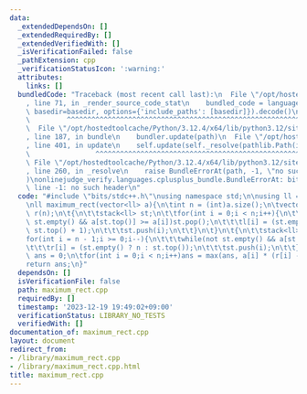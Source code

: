 ```yaml
---
data:
  _extendedDependsOn: []
  _extendedRequiredBy: []
  _extendedVerifiedWith: []
  _isVerificationFailed: false
  _pathExtension: cpp
  _verificationStatusIcon: ':warning:'
  attributes:
    links: []
  bundledCode: "Traceback (most recent call last):\n  File \"/opt/hostedtoolcache/Python/3.12.4/x64/lib/python3.12/site-packages/onlinejudge_verify/documentation/build.py\"\
    , line 71, in _render_source_code_stat\n    bundled_code = language.bundle(stat.path,\
    \ basedir=basedir, options={'include_paths': [basedir]}).decode()\n          \
    \         ^^^^^^^^^^^^^^^^^^^^^^^^^^^^^^^^^^^^^^^^^^^^^^^^^^^^^^^^^^^^^^^^^^^^^^^^^^^^^^^^^\n\
    \  File \"/opt/hostedtoolcache/Python/3.12.4/x64/lib/python3.12/site-packages/onlinejudge_verify/languages/cplusplus.py\"\
    , line 187, in bundle\n    bundler.update(path)\n  File \"/opt/hostedtoolcache/Python/3.12.4/x64/lib/python3.12/site-packages/onlinejudge_verify/languages/cplusplus_bundle.py\"\
    , line 401, in update\n    self.update(self._resolve(pathlib.Path(included), included_from=path))\n\
    \                ^^^^^^^^^^^^^^^^^^^^^^^^^^^^^^^^^^^^^^^^^^^^^^^^^^^^^^^^^\n \
    \ File \"/opt/hostedtoolcache/Python/3.12.4/x64/lib/python3.12/site-packages/onlinejudge_verify/languages/cplusplus_bundle.py\"\
    , line 260, in _resolve\n    raise BundleErrorAt(path, -1, \"no such header\"\
    )\nonlinejudge_verify.languages.cplusplus_bundle.BundleErrorAt: bits/stdc++.h:\
    \ line -1: no such header\n"
  code: "#include \"bits/stdc++.h\"\nusing namespace std;\n\nusing ll = long long;\n\
    \nll maximum_rect(vector<ll> a){\n\tint n = (int)a.size();\n\tvector<ll> l(n),\
    \ r(n);\n\t{\n\t\tstack<ll> st;\n\t\tfor(int i = 0;i < n;i++){\n\t\t\twhile(not\
    \ st.empty() && a[st.top()] >= a[i])st.pop();\n\t\t\tl[i] = (st.empty() ? 0 :\
    \ st.top() + 1);\n\t\t\tst.push(i);\n\t\t}\n\t}\n\t{\n\t\tstack<ll> st;\n\t\t\
    for(int i = n - 1;i >= 0;i--){\n\t\t\twhile(not st.empty() && a[st.top()] >= a[i])st.pop();\n\
    \t\t\tr[i] = (st.empty() ? n : st.top());\n\t\t\tst.push(i);\n\t\t}\n\t}\n\tll\
    \ ans = 0;\n\tfor(int i = 0;i < n;i++)ans = max(ans, a[i] * (r[i] - l[i]));\n\t\
    return ans;\n}"
  dependsOn: []
  isVerificationFile: false
  path: maximum_rect.cpp
  requiredBy: []
  timestamp: '2023-12-19 19:49:02+09:00'
  verificationStatus: LIBRARY_NO_TESTS
  verifiedWith: []
documentation_of: maximum_rect.cpp
layout: document
redirect_from:
- /library/maximum_rect.cpp
- /library/maximum_rect.cpp.html
title: maximum_rect.cpp
---
```

